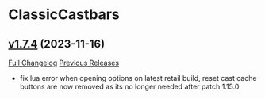 # ClassicCastbars

## [v1.7.4](https://github.com/wardz/ClassicCastbars/tree/v1.7.4) (2023-11-16)
[Full Changelog](https://github.com/wardz/ClassicCastbars/compare/v1.7.3...v1.7.4) [Previous Releases](https://github.com/wardz/ClassicCastbars/releases)

- fix lua error when opening options on latest retail build, reset cast cache buttons are now removed as its no longer needed after patch 1.15.0  
